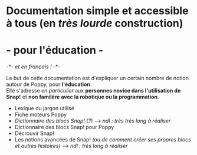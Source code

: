 # Documentation simple et accessible à tous (en *très lourde* construction)
# - pour l'éducation -
-\*- _et en français !_ -\*-



Le but de cette documentation est d'expliquer un certain nombre de notion autour de Poppy, pour __l'éducation__.<br />
Elle s'adresse _en particulier_ aux **personnes novice dans l'utilisation de Snap!** et **non familère avec la robotique ou la programmation**.<br />


* Lexique du jargon utilisé
* Fiche moteurs Poppy
* *Dictionnaire des blocs Snap! (?)* --> _ndl : très très long à réaliser_
* Dictionnaire des blocs Snap! pour Poppy
* Décrouvir Snap! 
* Les notions avancées de Snap! _(ou de comment créer ses propres blocs et autres histoires)_ --> _ndl : très long à réaliser_
